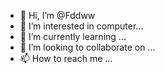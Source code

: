 - 👋 Hi, I’m @Fddww
- 👀 I’m interested in computer...
- 🌱 I’m currently learning ...
- 💞️ I’m looking to collaborate on ...
- 📫 How to reach me ...

<!---
Fddww/Fddww is a ✨ special ✨ repository because its `README.md` (this file) appears on your GitHub profile.
You can click the Preview link to take a look at your changes.
--->
